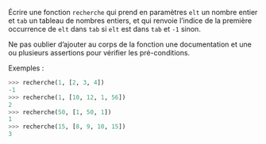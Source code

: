 Écrire une fonction `recherche` qui prend en paramètres `elt` un nombre entier et `tab`
un tableau de nombres entiers, et qui renvoie l’indice de la première occurrence de `elt`
dans `tab` si `elt` est dans `tab` et `-1` sinon.

Ne pas oublier d’ajouter au corps de la fonction une documentation et une ou plusieurs
assertions pour vérifier les pré-conditions.

Exemples :
```python
>>> recherche(1, [2, 3, 4])
-1
>>> recherche(1, [10, 12, 1, 56])
2
>>> recherche(50, [1, 50, 1])
1
>>> recherche(15, [8, 9, 10, 15])
3
```